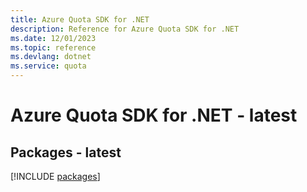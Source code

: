 ```yaml
---
title: Azure Quota SDK for .NET
description: Reference for Azure Quota SDK for .NET
ms.date: 12/01/2023
ms.topic: reference
ms.devlang: dotnet
ms.service: quota
---
```

# Azure Quota SDK for .NET - latest
## Packages - latest
[!INCLUDE [packages](quota-index.md)]